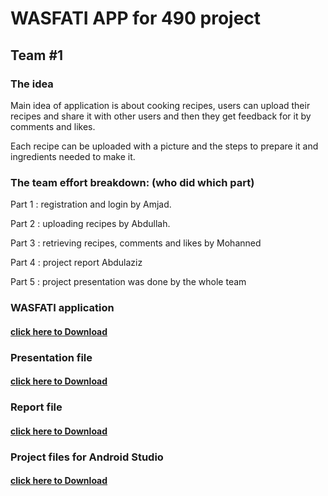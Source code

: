 <h1>WASFATI APP for 490 project</h1>

<h2>Team #1</h2>

<h3>The idea</h3>
Main idea of application is about cooking recipes, users can upload their recipes and share it with 
other users and then they get feedback for it by comments and likes.

Each recipe can be uploaded with a picture and the steps to prepare it and ingredients needed to make it.


<h3>The team effort breakdown: (who did which part)</h3>

Part 1 : registration and login by Amjad.

Part 2 : uploading recipes by Abdullah.

Part 3 : retrieving recipes, comments and likes by Mohanned

Part 4 : project report  Abdulaziz

Part 5 : project presentation was done by the whole team


<h3>WASFATI application</h3>
<h4><a href="https://drive.google.com/file/d/1YVSzBSAYCnVw_zCkTxlmWHS783-iB0Q-/view?usp=sharing">click here to Download</a></h4>


<h3>Presentation file</h3>
<h4><a href="https://drive.google.com/file/d/15Qlr8CWnW_9BpMtqcDzCJ9XZSqWdhoUs/view?usp=sharing">click here to Download</a></h4>


<h3>Report file</h3>
<h4><a href="https://drive.google.com/file/d/1PZf2fg9ugDjwTacVpXKf1x9d7U-eWPo1/view?usp=sharing">click here to Download</a></h4>


<h3>Project files for Android Studio</h3>
<h4><a href="https://drive.google.com/file/d/1X1xBdLBD48We1TdwOJDDQTM6R6wQwNba/view?usp=sharing">click here to Download</a></h4>
